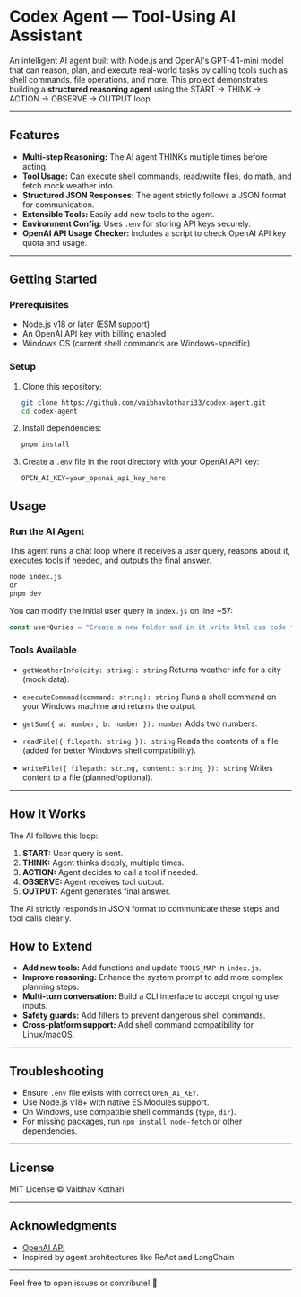 # Codex Agent — Tool-Using AI Assistant

An intelligent AI agent built with Node.js and OpenAI's GPT-4.1-mini model that can reason, plan, and execute real-world tasks by calling tools such as shell commands, file operations, and more. This project demonstrates building a **structured reasoning agent** using the START → THINK → ACTION → OBSERVE → OUTPUT loop.

---

## Features

- **Multi-step Reasoning:** The AI agent THINKs multiple times before acting.
- **Tool Usage:** Can execute shell commands, read/write files, do math, and fetch mock weather info.
- **Structured JSON Responses:** The agent strictly follows a JSON format for communication.
- **Extensible Tools:** Easily add new tools to the agent.
- **Environment Config:** Uses `.env` for storing API keys securely.
- **OpenAI API Usage Checker:** Includes a script to check OpenAI API key quota and usage.

---

## Getting Started

### Prerequisites

- Node.js v18 or later (ESM support)
- An OpenAI API key with billing enabled
- Windows OS (current shell commands are Windows-specific)

### Setup

1. Clone this repository:

```bash
   git clone https://github.com/vaibhavkothari33/codex-agent.git
   cd codex-agent
```

2. Install dependencies:

```bash
   pnpm install
```

3. Create a `.env` file in the root directory with your OpenAI API key:

```env
   OPEN_AI_KEY=your_openai_api_key_here
```



## Usage

### Run the AI Agent

This agent runs a chat loop where it receives a user query, reasons about it, executes tools if needed, and outputs the final answer.

```bash
node index.js
or
pnpm dev
```

You can modify the initial user query in `index.js` on line \~57:

```js
const userQuries = "Create a new folder and in it write html css code for the todo application fully working";
```

### Tools Available

* `getWeatherInfo(city: string): string`
  Returns weather info for a city (mock data).

* `executeCommand(command: string): string`
  Runs a shell command on your Windows machine and returns the output.

* `getSum({ a: number, b: number }): number`
  Adds two numbers.

* `readFile({ filepath: string }): string`
  Reads the contents of a file (added for better Windows shell compatibility).

* `writeFile({ filepath: string, content: string }): string`
  Writes content to a file (planned/optional).

---

## How It Works

The AI follows this loop:

1. **START:** User query is sent.
2. **THINK:** Agent thinks deeply, multiple times.
3. **ACTION:** Agent decides to call a tool if needed.
4. **OBSERVE:** Agent receives tool output.
5. **OUTPUT:** Agent generates final answer.

The AI strictly responds in JSON format to communicate these steps and tool calls clearly.



## How to Extend

* **Add new tools:** Add functions and update `TOOLS_MAP` in `index.js`.
* **Improve reasoning:** Enhance the system prompt to add more complex planning steps.
* **Multi-turn conversation:** Build a CLI interface to accept ongoing user inputs.
* **Safety guards:** Add filters to prevent dangerous shell commands.
* **Cross-platform support:** Add shell command compatibility for Linux/macOS.

---

## Troubleshooting

* Ensure `.env` file exists with correct `OPEN_AI_KEY`.
* Use Node.js v18+ with native ES Modules support.
* On Windows, use compatible shell commands (`type`, `dir`).
* For missing packages, run `npm install node-fetch` or other dependencies.

---

## License

MIT License © Vaibhav Kothari

---

## Acknowledgments

* [OpenAI API](https://platform.openai.com/)
* Inspired by agent architectures like ReAct and LangChain

---

Feel free to open issues or contribute! 🚀

